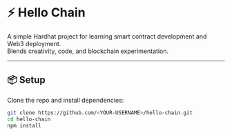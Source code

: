 # ⚡ Hello Chain

A simple Hardhat project for learning smart contract development and Web3 deployment.  
Blends creativity, code, and blockchain experimentation.

---

## 📦 Setup

Clone the repo and install dependencies:

```bash
git clone https://github.com/<YOUR-USERNAME>/hello-chain.git
cd hello-chain
npm install

```
